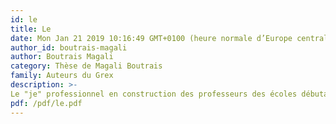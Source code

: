 ```yaml
---
id: le
title: Le 
date: Mon Jan 21 2019 10:16:49 GMT+0100 (heure normale d’Europe centrale)
author_id: boutrais-magali
author: Boutrais Magali
category: Thèse de Magali Boutrais
family: Auteurs du Grex
description: >-
Le "je" professionnel en construction des professeurs des écoles débutants. Thèse soutenue le 4 novembre 2015 à l'Université de Cergy-Pontoise. 
pdf: /pdf/le.pdf
---
```

